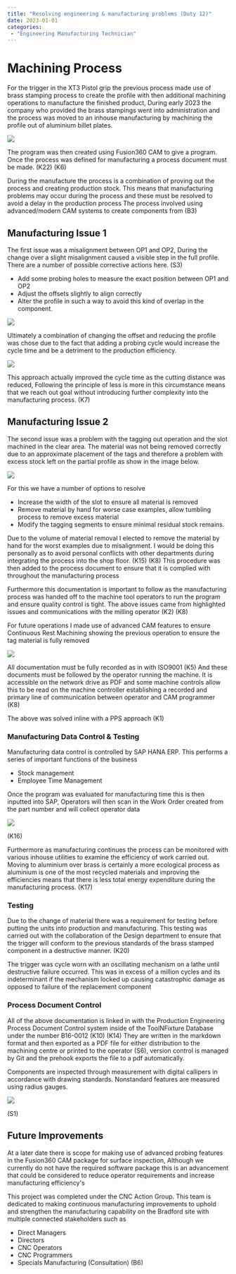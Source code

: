 ```yaml
---
title: "Resolving engineering & manufacturing problems (Duty 12)"
date: 2023-01-01
categories:
 - "Engineering Manufacturing Technician"
---
```



# Machining Process

For the trigger in the XT3 Pistol grip the previous process made use of brass stamping process to create the profile with then additional machining operations to manufacture the finished product, During early 2023 the company who provided the brass stampings went into administration and the process was moved to an inhouse manufacturing by machining the profile out of aluminium billet plates.


![](https://i.imgur.com/QFKM78k.png)


The program was then created using Fusion360 CAM to give a program. Once the process was defined for manufacturing a process document must be made. (K22) (K6)

During the manufacture the process is a combination of proving out the process and creating production stock. This means that manufacturing problems may occur during the process and these must be resolved to avoid a delay in the production process
The process involved using advanced/modern CAM systems to create components from (B3)


## Manufacturing Issue 1

The first issue was a misalignment between OP1 and OP2, During the change over a slight misalignment caused a visible step in the full profile. There are a number of possible corrective actions here. (S3)
- Add some probing holes to measure the exact position between OP1 and OP2 
- Adjust the offsets slightly to align correctly 
- Alter the profile in such a way to avoid this kind of overlap in the component.

![](https://i.imgur.com/xeiNFwn.png)
	
Ultimately a combination of changing the offset and reducing the profile was chose due to the fact that adding a probing cycle would increase the cycle time and be a detriment to the production efficiency.

![](https://i.imgur.com/4SIIfzB.png)

This approach actually improved the cycle time as the cutting distance was reduced, Following the principle of less is more in this circumstance means that we reach out goal without introducing further complexity into the manufacturing process. (K7)

## Manufacturing Issue 2
The second issue was a problem with the tagging out operation and the slot machined in the clear area. The material was not being removed correctly due to an approximate placement of the tags and therefore a problem with excess stock left on the partial profile as show in the image below.

![](https://i.imgur.com/UcmiwZg.png)

For this we have a number of options to resolve 
- Increase the width of the slot to ensure all material is removed 
- Remove material by hand for worse case examples, allow tumbling process to remove excess material
- Modify the tagging segments to ensure minimal residual stock remains.

Due to the volume of material removal I elected to remove the material by hand for the worst examples due to misalignment. I would be doing this personally as to avoid personal conflicts with other departments during integrating the process into the shop floor. (K15) (K8)  This procedure was then added to the process document to ensure that it is complied with throughout the manufacturing process

Furthermore this documentation is important to follow as the manufacturing process was handed off to the machine tool operators to run the program and ensure quality control is tight. The above issues came from highlighted issues and communications with the milling operator (K2) (K8)

For future operations I made use of advanced CAM features to ensure Continuous Rest Machining showing the previous operation to ensure the tag material is fully removed

![](https://i.imgur.com/FwC6g26.png)

All documentation must be fully recorded as in with ISO9001 (K5) And these documents must be followed by the operator running the machine. It is accessible on the network drive as PDF and some machine controls allow this to be read on the machine controller establishing a recorded and primary line of communication between operator and CAM programmer (K8)

The above was solved inline with a PPS approach (K1)


### Manufacturing Data Control & Testing
Manufacturing data control is controlled by SAP HANA ERP. This performs a series of important functions of the business
- Stock management
- Employee Time Management

Once the program was evaluated for manufacturing time this is then inputted into SAP, Operators will then scan in the Work Order created from the part number and will collect operator data

![](https://i.imgur.com/dvXsagI.png)

(K16)

Furthermore as manufacturing continues the process can be monitored with various inhouse utilities to examine the efficiency of work carried out. Moving to aluminium over brass is certainly a more ecological process as aluminium is one of the most recycled materials and improving the efficiencies means that there is less total energy expenditure during the manufacturing process. (K17)

### Testing 
Due to the change of material there was a requirement for testing before putting the units into production and manufacturing. This testing was carried out with the collaboration of the Design department to ensure that the trigger will conform to the previous standards of the brass stamped component in a destructive manner. (K20)

The trigger was cycle worn with an oscillating mechanism on a lathe until destructive failure occurred. This was in excess of a million cycles and its indeterminant if the mechanism locked up causing catastrophic damage as opposed to failure of the replacement component


### Process Document Control
All of the above documentation is linked in with the Production Engineering Process Document Control system inside of the ToolNFixture Database under the number B16-0012 (K10) (K14)
They are written in the markdown format and then exported as a PDF file for either distribution to the machining centre or printed to the operator (S6), version control is managed by Git and the prehook exports the file to a pdf automatically.

Components are inspected through measurement with digital callipers in accordance with drawing standards. Nonstandard features are measured using radius gauges.

![](https://i.imgur.com/lVkwuKY.png)

(S1) 



## Future Improvements
At a later date there is scope for making use of advanced probing features in the Fusion360 CAM package for surface inspection, Although we currently do not have the required software package this is an advancement that could be considered to reduce operator requirements and increase manufacturing efficiency's 

This project was completed under the CNC Action Group. This team is dedicated to making continuous manufacturing improvements to uphold and strengthen the manufacturing capability on the Bradford site with multiple connected stakeholders such as 
- Direct Managers
- Directors
- CNC Operators
- CNC Programmers
- Specials Manufacturing (Consultation)
(B6)
